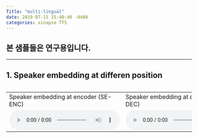 ```yaml
---
Title: "multi-lingual"
date: 2019-07-15 15:40:40 -0400
categories: xinapse TTS
---
```

<h2>본 샘플들은 연구용입니다.</h2>
<hr>
<h2 align="left">1. Speaker embedding at differen position</h3>
<table align="left">
  <tr>      
    <td>Speaker embedding at encoder (SE-ENC)</td>
    <td>Speaker embedding at decoder (SE-DEC)</td>
  </tr>   
  <tr>
    <td><audio src="samples/SE-ENC/cn/000527.wav" controls=""></audio></td>
    <td><audio src="samples/SE-DEC/cn/000527.wav" controls=""></audio></td>
  </tr>
</table>
